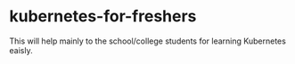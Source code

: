 # kubernetes-for-freshers
This will help mainly to the school/college students for learning Kubernetes eaisly. 

